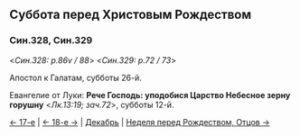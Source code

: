 ## Суббота перед Христовым Рождеством 

### Син.328, Син.329

<*Син.328: p.86v / 88*>
<*Син.329: p.72 / 73*>

Апостол к Галатам, субботы 26-й.

Евангелие от Луки: **Рече Господь: уподобися Царство Небесное зерну горушну** <*Лк.13:19; зач.72*>, 
субботы 12-й.

[← 17-е](12_17_SAB.ru.md)
| [← 18-е →](12_18_SAB.ru.md)
| [Декабрь](README.md#17-й) 
|  [Неделя перед Рождеством, Отцов →](12_18_Z_SAB_pateron.ru.md)
